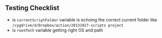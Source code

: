 Testing Checklist
-----------------

* is `currentScriptFolder` variable is echoing the correct current folder like `/cygdrive/d/Dropbox/action/20131027-scripts project` 
* is `rootPath` variable getting right OS and path
